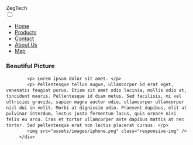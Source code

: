 
<html lang="en" dir="ltr">
  <head>
    <meta charset="utf-8">
    <title>Responsive Navigation Menu</title>
    <link rel="stylesheet" href="style.css">
    <script src="https://kit.fontawesome.com/a076d05399.js"></script>
    <meta name="viewport" content="width=device-width, initial-scale=1.0">
  </head>
  <body>
    <nav>
      <div class="logo">
ZegTech</div>
<input type="checkbox" id="click">
      <label for="click" class="menu-btn">
        <i class="fas fa-bars"></i>
      </label>
      <ul>
<li><a class="active" href="#">Home</a></li>
<li><a href="#">Products</a></li>
<li><a href="#">Contact</a></li>
<li><a href="#">About Us</a></li>
<li><a href="#">Map</a></li>
</ul>
</nav>
    
<div class="container">
         <div class="wrapper">  
			<h3> Beautiful Picture </h3>
			
            <p> Lorem ipsum dolor sit amet. </p>
            <p> Pellentesque tellus augue, ullamcorper id erat eget, venenatis feugiat purus. Etiam sit amet odio lacinia, mollis odio at, tincidunt mauris. Pellentesque id diam metus. Sed facilisis, mi vel ultricies gravida, sapien magna auctor odio, ullamcorper ullamcorper nisl dui in velit. Morbi at dignissim odio. Praesent dapibus, elit at pulvinar interdum, lectus justo fermentum lacus, quis ornare nisi felis eu arcu. Cras et tortor ullamcorper ante dapibus mattis at nec tortor. Sed pellentesque erat non lectus placerat cursus. </p>
            <img src="assets/images/iphone.png" class="responsive-img" />
         </div>

</div>    
</body>
</html>

